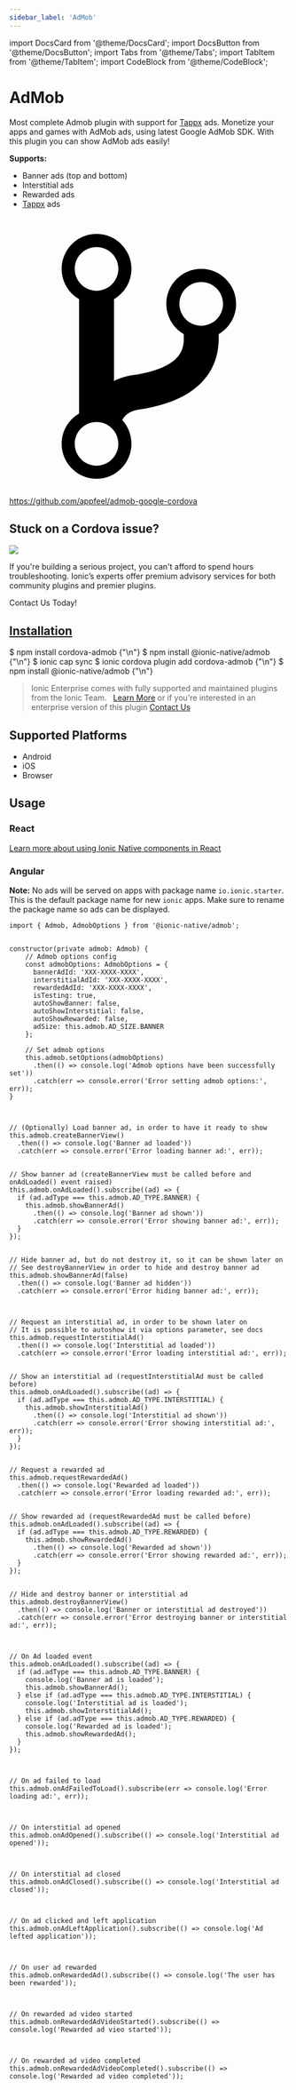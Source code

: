 ```yaml
---
sidebar_label: 'AdMob'
---
```


import DocsCard from '@theme/DocsCard';
import DocsButton from '@theme/DocsButton';
import Tabs from '@theme/Tabs';
import TabItem from '@theme/TabItem';
import CodeBlock from '@theme/CodeBlock';

# AdMob

Most complete Admob plugin with support for [Tappx](http://www.tappx.com/?h=dec334d63287772de859bdb4e977fce6) ads.
Monetize your apps and games with AdMob ads, using latest Google AdMob SDK. With this plugin you can show AdMob ads easily!

**Supports:**

- Banner ads (top and bottom)
- Interstitial ads
- Rewarded ads
- [Tappx](http://www.tappx.com/?h=dec334d63287772de859bdb4e977fce6) ads

<p><a href="https://github.com/appfeel/admob-google-cordova" target="_blank" rel="noopener" className="git-link">
  <svg viewBox="0 0 512 512"><path d="M416 160c0-35.3-28.7-64-64-64s-64 28.7-64 64c0 23.7 12.9 44.3 32 55.4v8.6c0 19.9-7.8 33.7-25.3 44.9-15.4 9.8-38.1 17.1-67.5 21.5-14 2.1-25.7 6-35.2 10.7V151.4c19.1-11.1 32-31.7 32-55.4 0-35.3-28.7-64-64-64S96 60.7 96 96c0 23.7 12.9 44.3 32 55.4v209.2c-19.1 11.1-32 31.7-32 55.4 0 35.3 28.7 64 64 64s64-28.7 64-64c0-16.6-6.3-31.7-16.7-43.1 1.9-4.9 9.7-16.3 29.4-19.3 38.8-5.8 68.9-15.9 92.3-30.8 36-22.8 55-57 55-98.8v-8.6c19.1-11.1 32-31.7 32-55.4zM160 56c22.1 0 40 17.9 40 40s-17.9 40-40 40-40-17.9-40-40 17.9-40 40-40zm0 400c-22.1 0-40-17.9-40-40s17.9-40 40-40 40 17.9 40 40-17.9 40-40 40zm192-256c-22.1 0-40-17.9-40-40s17.9-40 40-40 40 17.9 40 40-17.9 40-40 40z"></path></svg> https://github.com/appfeel/admob-google-cordova
</a></p>

<h2>Stuck on a Cordova issue?</h2>
<DocsCard className="cordova-ee-card" header="Don't waste precious time on plugin issues." href="https://ionicframework.com/sales?product_of_interest=Ionic%20Native">
  <div>
    <img src="/docs/icons/native-cordova-bot.png" class="cordova-ee-img" />
    <p>If you're building a serious project, you can't afford to spend hours troubleshooting. Ionic’s experts offer premium advisory services for both community plugins and premier plugins.</p>
    <DocsButton className="native-ee-detail">Contact Us Today!</DocsButton>
  </div>
</DocsCard>

<h2 id="installation">
  <a href="#installation">Installation</a>
</h2>
<Tabs groupId="runtime" defaultValue="Capacitor" values={[
  {value: 'Capacitor', label: 'Capacitor'},
  {value: 'Cordova', label: 'Cordova'},
  {value: 'Enterprise', label: 'Enterprise'},
]}>
  <TabItem value="Capacitor">
    <CodeBlock className="language-shell">
      $ npm install cordova-admob {"\n"}
      $ npm install @ionic-native/admob {"\n"}
      $ ionic cap sync
    </CodeBlock>
  </TabItem>
  <TabItem value="Cordova">
    <CodeBlock className="language-shell">
      $ ionic cordova plugin add cordova-admob {"\n"}
      $ npm install @ionic-native/admob {"\n"}
    </CodeBlock>
  </TabItem>
  <TabItem value="Enterprise">
    <blockquote>Ionic Enterprise comes with fully supported and maintained plugins from the Ionic Team. &nbsp;
      <a class="btn" href="https://ionic.io/docs/premier-plugins">Learn More</a> or if you're interested in an enterprise version of this plugin <a class="btn" href="https://ionicframework.com/sales?product_of_interest=Ionic%20Enterprise%20Engine">Contact Us</a></blockquote>
  </TabItem>
</Tabs>

## Supported Platforms

- Android
- iOS
- Browser

## Usage

### React

[Learn more about using Ionic Native components in React](../native-community.md#react)

### Angular

**Note:** No ads will be served on apps with package name `io.ionic.starter`. This is the default package name for new `ionic` apps. Make sure to rename the package name so ads can be displayed.

```tsx
import { Admob, AdmobOptions } from '@ionic-native/admob';


constructor(private admob: Admob) {
    // Admob options config
    const admobOptions: AdmobOptions = {
      bannerAdId: 'XXX-XXXX-XXXX',
      interstitialAdId: 'XXX-XXXX-XXXX',
      rewardedAdId: 'XXX-XXXX-XXXX',
      isTesting: true,
      autoShowBanner: false,
      autoShowInterstitial: false,
      autoShowRewarded: false,
      adSize: this.admob.AD_SIZE.BANNER
    };

    // Set admob options
    this.admob.setOptions(admobOptions)
      .then(() => console.log('Admob options have been successfully set'))
      .catch(err => console.error('Error setting admob options:', err));
}



// (Optionally) Load banner ad, in order to have it ready to show
this.admob.createBannerView()
  .then(() => console.log('Banner ad loaded'))
  .catch(err => console.error('Error loading banner ad:', err));


// Show banner ad (createBannerView must be called before and onAdLoaded() event raised)
this.admob.onAdLoaded().subscribe((ad) => {
  if (ad.adType === this.admob.AD_TYPE.BANNER) {
    this.admob.showBannerAd()
      .then(() => console.log('Banner ad shown'))
      .catch(err => console.error('Error showing banner ad:', err));
  }
});


// Hide banner ad, but do not destroy it, so it can be shown later on
// See destroyBannerView in order to hide and destroy banner ad
this.admob.showBannerAd(false)
  .then(() => console.log('Banner ad hidden'))
  .catch(err => console.error('Error hiding banner ad:', err));



// Request an interstitial ad, in order to be shown later on
// It is possible to autoshow it via options parameter, see docs
this.admob.requestInterstitialAd()
  .then(() => console.log('Interstitial ad loaded'))
  .catch(err => console.error('Error loading interstitial ad:', err));


// Show an interstitial ad (requestInterstitialAd must be called before)
this.admob.onAdLoaded().subscribe((ad) => {
  if (ad.adType === this.admob.AD_TYPE.INTERSTITIAL) {
    this.admob.showInterstitialAd()
      .then(() => console.log('Interstitial ad shown'))
      .catch(err => console.error('Error showing interstitial ad:', err));
  }
});


// Request a rewarded ad
this.admob.requestRewardedAd()
  .then(() => console.log('Rewarded ad loaded'))
  .catch(err => console.error('Error loading rewarded ad:', err));


// Show rewarded ad (requestRewardedAd must be called before)
this.admob.onAdLoaded().subscribe((ad) => {
  if (ad.adType === this.admob.AD_TYPE.REWARDED) {
    this.admob.showRewardedAd()
      .then(() => console.log('Rewarded ad shown'))
      .catch(err => console.error('Error showing rewarded ad:', err));
  }
});


// Hide and destroy banner or interstitial ad
this.admob.destroyBannerView()
  .then(() => console.log('Banner or interstitial ad destroyed'))
  .catch(err => console.error('Error destroying banner or interstitial ad:', err));



// On Ad loaded event
this.admob.onAdLoaded().subscribe((ad) => {
  if (ad.adType === this.admob.AD_TYPE.BANNER) {
    console.log('Banner ad is loaded');
    this.admob.showBannerAd();
  } else if (ad.adType === this.admob.AD_TYPE.INTERSTITIAL) {
    console.log('Interstitial ad is loaded');
    this.admob.showInterstitialAd();
  } else if (ad.adType === this.admob.AD_TYPE.REWARDED) {
    console.log('Rewarded ad is loaded');
    this.admob.showRewardedAd();
  }
});



// On ad failed to load
this.admob.onAdFailedToLoad().subscribe(err => console.log('Error loading ad:', err));



// On interstitial ad opened
this.admob.onAdOpened().subscribe(() => console.log('Interstitial ad opened'));



// On interstitial ad closed
this.admob.onAdClosed().subscribe(() => console.log('Interstitial ad closed'));



// On ad clicked and left application
this.admob.onAdLeftApplication().subscribe(() => console.log('Ad lefted application'));



// On user ad rewarded
this.admob.onRewardedAd().subscribe(() => console.log('The user has been rewarded'));



// On rewarded ad video started
this.admob.onRewardedAdVideoStarted().subscribe(() => console.log('Rewarded ad vieo started'));



// On rewarded ad video completed
this.admob.onRewardedAdVideoCompleted().subscribe(() => console.log('Rewarded ad video completed'));

```
